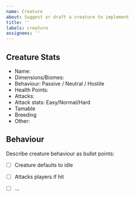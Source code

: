```yaml
---
name: Creature
about: Suggest or draft a creature to implement
title: ''
labels: creature
assignees: ''
---
```


## Creature Stats 

- Name:
- Dimensions/Biomes:
- Behaviour: Passive / Neutral / Hostile
- Health Points: 
- Attacks:
- Attack stats: Easy/Normal/Hard
- Tamable
- Breeding
- Other:

## Behaviour

Describe creature behaviour as bullet points:

- [ ] Creature defaults to idle
- [ ] Attacks players if hit
- [ ] ...

